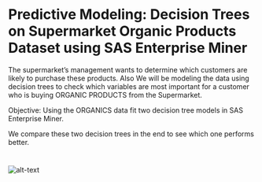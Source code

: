 # Predictive Modeling: Decision Trees on Supermarket Organic Products Dataset using SAS Enterprise Miner

The supermarket’s management wants to determine which customers are likely to purchase these products.
Also We will be modeling the data using decision trees to check which variables are most important for a customer who is buying ORGANIC PRODUCTS from the Supermarket.

Objective: Using the ORGANICS data fit two decision tree models in SAS Enterprise Miner.

We compare these two decision trees in the end to see which one performs better.

#
![alt-text](dtree.gif)

